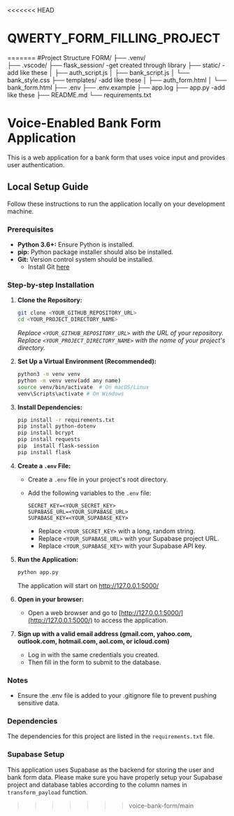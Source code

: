 <<<<<<< HEAD
# QWERTY_FORM_FILLING_PROJECT
=======
#Project Structure
FORM/
├── .venv/                     
├── .vscode/
├── flask_session/         -get created through library 
├── static/                -add like these 
│ ├── auth_script.js
│ ├── bank_script.js
│ └── bank_style.css
├── templates/             -add like these 
│ ├── auth_form.html
│ └── bank_form.html
├── .env
├── .env.example
├── app.log 
├── app.py                 -add like these 
├── README.md
└── requirements.txt

# Voice-Enabled Bank Form Application

This is a web application for a bank form that uses voice input and provides user authentication.

## Local Setup Guide

Follow these instructions to run the application locally on your development machine.

### Prerequisites
-   **Python 3.6+:** Ensure Python is installed.
-   **pip:** Python package installer should also be installed.
-   **Git:** Version control system should be installed.
    * Install Git [here](https://git-scm.com/downloads)

### Step-by-step Installation
1.  **Clone the Repository:**

    ```bash
    git clone <YOUR_GITHUB_REPOSITORY_URL>
    cd <YOUR_PROJECT_DIRECTORY_NAME>
    ```

    *Replace `<YOUR_GITHUB_REPOSITORY_URL>` with the URL of your repository.*
    *Replace `<YOUR_PROJECT_DIRECTORY_NAME>` with the name of your project's directory.*

2.  **Set Up a Virtual Environment (Recommended):**

    ```bash
    python3 -m venv venv
    python -m venv venv(add any name)
    source venv/bin/activate  # On macOS/Linux
    venv\Scripts\activate # On Windows
    ```


3.  **Install Dependencies:**

    ```bash
    pip install -r requirements.txt
    pip install python-dotenv
    pip install bcrypt
    pip install requests
    pip  install flask-session
    pip install flask
    
    ```

4.  **Create a `.env` File:**

    *   Create a `.env` file in your project's root directory.

    *   Add the following variables to the `.env` file:

        ```env
        SECRET_KEY=<YOUR_SECRET_KEY>
        SUPABASE_URL=<YOUR_SUPABASE_URL>
        SUPABASE_KEY=<YOUR_SUPABASE_KEY>
        ```

        *   Replace `<YOUR_SECRET_KEY>` with a long, random string.
        *   Replace `<YOUR_SUPABASE_URL>` with your Supabase project URL.
        *   Replace `<YOUR_SUPABASE_KEY>` with your Supabase API key.

5.  **Run the Application:**

    ```bash
    python app.py
    ```
    The application will start on http://127.0.0.1:5000/

6.  **Open in your browser:**
     *   Open a web browser and go to [http://127.0.0.1:5000/](http://127.0.0.1:5000/) to access the application.

7.  **Sign up with a valid email address (gmail.com, yahoo.com, outlook.com, hotmail.com, aol.com, or icloud.com)**
    *  Log in with the same credentials you created.
    *  Then fill in the form to submit to the database.
    
 ### Notes

-   Ensure the .env file is added to your .gitignore file to prevent pushing sensitive data.

### Dependencies
The dependencies for this project are listed in the `requirements.txt` file.

### Supabase Setup
This application uses Supabase as the backend for storing the user and bank form data. Please make sure you have properly setup your Supabase project and database tables according to the column names in `transform_payload` function.












>>>>>>> voice-bank-form/main
